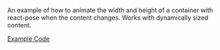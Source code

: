 An example of how to animate the width and height of a container with react-pose when the content changes. Works with dynamically sized content.

[Example Code](https://github.com/akinnee/react-pose-transition-child-width-height-auto-example/blob/master/src/App.js)
